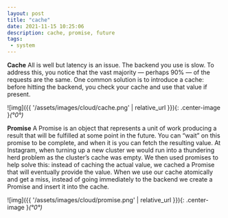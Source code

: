 ```yaml
---
layout: post
title: "cache"
date: 2021-11-15 10:25:06
description: cache, promise, future
tags:
 - system
---
```

**Cache**
All is well but latency is an issue. The backend you use is slow. To address this, you notice that the vast majority — perhaps 90% — of the requests are the same. One common solution is to introduce a cache: before hitting the backend, you check your cache and use that value if present.

![img]({{ '/assets/images/cloud/cache.png' | relative_url }}){: .center-image }*(°0°)*

**Promise**
A Promise is an object that represents a unit of work producing a result that will be fulfilled at some point in the future. You can “wait” on this promise to be complete, and when it is you can fetch the resulting value. 
At Instagram, when turning up a new cluster we would run into a thundering herd problem as the cluster’s cache was empty. We then used promises to help solve this: instead of caching the actual value, we cached a Promise that will eventually provide the value. When we use our cache atomically and get a miss, instead of going immediately to the backend we create a Promise and insert it into the cache.

![img]({{ '/assets/images/cloud/promise.png' | relative_url }}){: .center-image }*(°0°)* 
